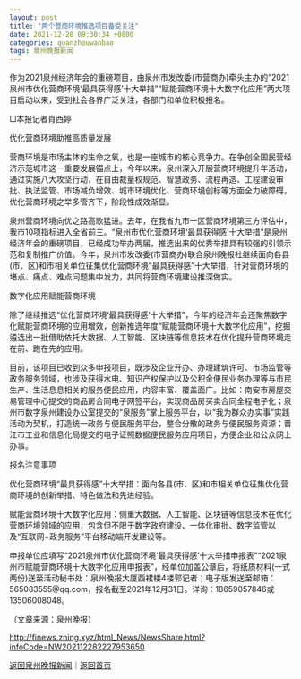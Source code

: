```yaml
---
layout: post
title: "两个营商环境推选项目备受关注"
date: 2021-12-28 09:30:34 +0800
categories: quanzhouwanbao
tags: 泉州晚报新闻
---
```

<p>作为2021泉州经济年会的重磅项目，由泉州市发改委(市营商办)牵头主办的“2021泉州市优化营商环境‘最具获得感’十大举措”“赋能营商环境十大数字化应用”两大项目启动以来，受到社会各界广泛关注，各部门和单位积极报名。</p>
 <p>□本报记者肖西婷</p>
 <p>优化营商环境助推高质量发展</p>
 <p>营商环境是市场主体的生命之氧，也是一座城市的核心竞争力。在争创全国民营经济示范城市这一重要发展锚点上，今年以来，泉州深入开展营商环境提升年活动，通过实施八大攻坚行动，在自由裁量权规范、智慧政务、流程再造、工程建设审批、执法监管、市场减负增效、城市环境优化、营商环境创标等方面全力破障碍，优化营商环境之举多管齐下，阶段性成效渐显。</p>
 <p>泉州营商环境向优之路高歌猛进。去年，在我省九市一区营商环境第三方评估中，我市10项指标进入全省前三。“泉州市优化营商环境‘最具获得感’十大举措”是泉州经济年会的重磅项目，已经成功举办两届，推选出来的优秀举措具有较强的引领示范和复制推广价值。今年，泉州市发改委(市营商办)联合泉州晚报社继续面向各县(市、区)和市相关单位征集优化营商环境“最具获得感”十大举措，针对营商环境的堵点、痛点、难点问题集中发力，共同将营商环境建设推深做实。</p>
 <p>数字化应用赋能营商环境</p>
 <p>除了继续推选“优化营商环境‘最具获得感’十大举措”，今年的经济年会还聚焦数字化赋能营商环境的应用增效，创新推选年度“赋能营商环境十大数字化应用”，挖掘遴选出一批借助依托大数据、人工智能、区块链等信息技术在优化提升营商环境走在前、跑在先的应用。</p>
 <p>目前，该项目已收到众多申报项目，既涉及企业开办、办理建筑许可、市场监管等政务服务领域，也涉及获得水电、知识产权保护以及公积金便民业务办理等与市民生产、生活息息相关的服务便民应用，内容丰富、覆盖面广。比如：南安市房屋交易管理中心提交的商品房合同电子网签平台，实现商品房买卖合同全程电子化；泉州市数字泉州建设办公室提交的“泉服务”掌上服务平台，以“我为群众办实事”实践活动为契机，打造统一政务与便民服务平台，整合分散的政务与便民服务资源；晋江市工业和信息化局提交的电子证照数据便民服务应用项目，方便企业和公众网上办事。</p>
 <p>报名注意事项</p>
 <p>优化营商环境“最具获得感”十大举措：面向各县(市、区)和市相关单位征集优化营商环境的创新举措、特色做法和先进经验。</p>
 <p>赋能营商环境十大数字化应用：侧重大数据、人工智能、区块链等信息技术在优化营商环境领域的应用，包含但不限于数字政府建设、一体化审批、数字监管以及“互联网+政务服务”平台移动端开发建设等。</p>
 <p>申报单位应填写“2021泉州市优化营商环境‘最具获得感’十大举措申报表”“2021泉州市赋能营商环境十大数字化应用申报表”，经单位加盖公章后，将纸质材料(一式两份)送至活动秘书处：泉州晚报大厦西裙楼4楼郭记者；电子版发送至邮箱：565083555@qq.com，报名截至2021年12月31日。详询：18659057846或13506008048。</p><p class="em_media">（文章来源：泉州晚报）</p>

<http://finews.zning.xyz/html_News/NewsShare.html?infoCode=NW202112282227953650>

[返回泉州晚报新闻](//finews.withounder.com/category/quanzhouwanbao.html)｜[返回首页](//finews.withounder.com/)